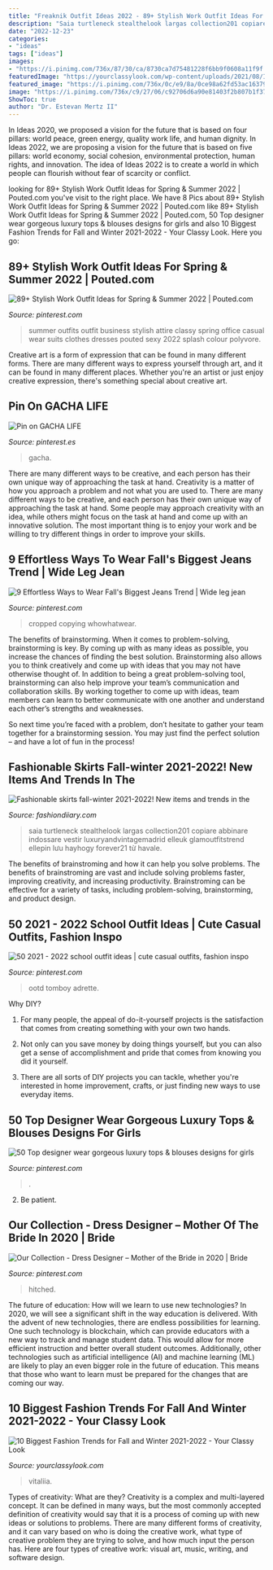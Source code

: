 ```yaml
---
title: "Freaknik Outfit Ideas 2022 - 89+ Stylish Work Outfit Ideas For Spring &amp; Summer 2022"
description: "Saia turtleneck stealthelook largas collection201 copiare abbinare indossare vestir luxuryandvintagemadrid elleuk glamoutfitstrend ellepin lưu hayhogy forever21 từ havale"
date: "2022-12-23"
categories:
- "ideas"
tags: ["ideas"]
images:
- "https://i.pinimg.com/736x/87/30/ca/8730ca7d75481228f6bb9f0608a11f9f.jpg"
featuredImage: "https://yourclassylook.com/wp-content/uploads/2021/08/IMG_6390.jpg"
featured_image: "https://i.pinimg.com/736x/0c/e9/8a/0ce98a62fd53ac163796f43bc182c7c3.jpg"
image: "https://i.pinimg.com/736x/c9/27/06/c92706d6a90e81403f2b807b1f37da74.jpg"
ShowToc: true
author: "Dr. Estevan Mertz II"
---
```



In Ideas 2020, we proposed a vision for the future that is based on four pillars: world peace, green energy, quality work life, and human dignity. In Ideas 2022, we are proposing a vision for the future that is based on five pillars: world economy, social cohesion, environmental protection, human rights, and innovation. The idea of Ideas 2022 is to create a world in which people can flourish without fear of scarcity or conflict.

	

		
looking for 89+ Stylish Work Outfit Ideas for Spring &amp; Summer 2022 | Pouted.com you've visit to the right place. We have 8 Pics about 89+ Stylish Work Outfit Ideas for Spring &amp; Summer 2022 | Pouted.com like 89+ Stylish Work Outfit Ideas for Spring &amp; Summer 2022 | Pouted.com, 50 Top designer wear gorgeous luxury tops &amp; blouses designs for girls and also 10 Biggest Fashion Trends for Fall and Winter 2021-2022 - Your Classy Look. Here you go:
		
    
## 89+ Stylish Work Outfit Ideas For Spring &amp; Summer 2022 | Pouted.com

<img loading=lazy src="https://i.pinimg.com/736x/6b/45/ee/6b45ee05d1bb65ae3fb54879481d0799--business-suits-for-women-business-outfits.jpg" onerror="this.onerror=null;this.src='https://tse3.mm.bing.net/th?id=OIP.5Yys-n7YcSXCrIPhHRhwqQHaHa&amp;pid=15.1';" alt="89+ Stylish Work Outfit Ideas for Spring &amp; Summer 2022 | Pouted.com">

_Source: pinterest.com_

>summer outfits outfit business stylish attire classy spring office casual wear suits clothes dresses pouted sexy 2022 splash colour polyvore. 

	

Creative art is a form of expression that can be found in many different forms. There are many different ways to express yourself through art, and it can be found in many different places. Whether you're an artist or just enjoy creative expression, there's something special about creative art.

    
## Pin On GACHA LIFE

<img loading=lazy src="https://i.pinimg.com/736x/c9/27/06/c92706d6a90e81403f2b807b1f37da74.jpg" onerror="this.onerror=null;this.src='https://tse1.mm.bing.net/th?id=OIP.3FDfVx2Hw5MgVAjmNDB81gHaKd&amp;pid=15.1';" alt="Pin on GACHA LIFE">

_Source: pinterest.es_

>gacha. 

	

There are many different ways to be creative, and each person has their own unique way of approaching the task at hand.
Creativity is a matter of how you approach a problem and not what you are used to. There are many different ways to be creative, and each person has their own unique way of approaching the task at hand. Some people may approach creativity with an idea, while others might focus on the task at hand and come up with an innovative solution. The most important thing is to enjoy your work and be willing to try different things in order to improve your skills.

    
## 9 Effortless Ways To Wear Fall&#039;s Biggest Jeans Trend | Wide Leg Jean

<img loading=lazy src="https://i.pinimg.com/736x/97/56/23/97562335b08b8ea984012278535ef8f6.jpg" onerror="this.onerror=null;this.src='https://tse3.mm.bing.net/th?id=OIP.YQoaX1Uvn9xHjPV8DUqtDwHaLG&amp;pid=15.1';" alt="9 Effortless Ways to Wear Fall&#039;s Biggest Jeans Trend | Wide leg jean">

_Source: pinterest.com_

>cropped copying whowhatwear. 

	

The benefits of brainstorming.
When it comes to problem-solving, brainstorming is key. By coming up with as many ideas as possible, you increase the chances of finding the best solution. Brainstorming also allows you to think creatively and come up with ideas that you may not have otherwise thought of.
In addition to being a great problem-solving tool, brainstorming can also help improve your team’s communication and collaboration skills. By working together to come up with ideas, team members can learn to better communicate with one another and understand each other’s strengths and weaknesses.

So next time you’re faced with a problem, don’t hesitate to gather your team together for a brainstorming session. You may just find the perfect solution – and have a lot of fun in the process!

    
## Fashionable Skirts Fall-winter 2021-2022! New Items And Trends In The

<img loading=lazy src="https://fashiondiiary.com/wp-content/uploads/2021/07/modnye-yubki-38.jpg" onerror="this.onerror=null;this.src='https://tse4.mm.bing.net/th?id=OIP.I4OtEotnDlH2fJ4ZeCvYGQHaLH&amp;pid=15.1';" alt="Fashionable skirts fall-winter 2021-2022! New items and trends in the">

_Source: fashiondiiary.com_

>saia turtleneck stealthelook largas collection201 copiare abbinare indossare vestir luxuryandvintagemadrid elleuk glamoutfitstrend ellepin lưu hayhogy forever21 từ havale. 

	

The benefits of brainstroming and how it can help you solve problems.
The benefits of brainstroming are vast and include solving problems faster, improving creativity, and increasing productivity. Brainstroming can be effective for a variety of tasks, including problem-solving, brainstorming, and product design.

    
## 50 2021 - 2022 School Outfit Ideas | Cute Casual Outfits, Fashion Inspo

<img loading=lazy src="https://i.pinimg.com/474x/da/10/be/da10be5b9353846a84eaef6ed321433a.jpg" onerror="this.onerror=null;this.src='https://tse3.mm.bing.net/th?id=OIP.UaLHZPjxlxvS4zr4nBKGjwAAAA&amp;pid=15.1';" alt="50 2021 - 2022 school outfit ideas | cute casual outfits, fashion inspo">

_Source: pinterest.com_

>ootd tomboy adrette. 

	

Why DIY?
1. For many people, the appeal of do-it-yourself projects is the satisfaction that comes from creating something with your own two hands.
2. Not only can you save money by doing things yourself, but you can also get a sense of accomplishment and pride that comes from knowing you did it yourself.

3. There are all sorts of DIY projects you can tackle, whether you're interested in home improvement, crafts, or just finding new ways to use everyday items.

    
## 50 Top Designer Wear Gorgeous Luxury Tops &amp; Blouses Designs For Girls

<img loading=lazy src="https://i.pinimg.com/736x/87/30/ca/8730ca7d75481228f6bb9f0608a11f9f.jpg" onerror="this.onerror=null;this.src='https://tse2.mm.bing.net/th?id=OIP.3tnU4P3n4CK5e1A8lrkCqAHaHa&amp;pid=15.1';" alt="50 Top designer wear gorgeous luxury tops &amp; blouses designs for girls">

_Source: pinterest.com_

>. 

	

2. Be patient.

    
## Our Collection - Dress Designer – Mother Of The Bride In 2020 | Bride

<img loading=lazy src="https://i.pinimg.com/736x/0c/e9/8a/0ce98a62fd53ac163796f43bc182c7c3.jpg" onerror="this.onerror=null;this.src='https://tse2.mm.bing.net/th?id=OIP.nUj19ukgIvMGvlGW-5jcyQHaJ4&amp;pid=15.1';" alt="Our Collection - Dress Designer – Mother of the Bride in 2020 | Bride">

_Source: pinterest.com_

>hitched. 

	

The future of education: How will we learn to use new technologies?
In 2020, we will see a significant shift in the way education is delivered. With the advent of new technologies, there are endless possibilities for learning. One such technology is blockchain, which can provide educators with a new way to track and manage student data. This would allow for more efficient instruction and better overall student outcomes. Additionally, other technologies such as artificial intelligence (AI) and machine learning (ML) are likely to play an even bigger role in the future of education. This means that those who want to learn must be prepared for the changes that are coming our way.

    
## 10 Biggest Fashion Trends For Fall And Winter 2021-2022 - Your Classy Look

<img loading=lazy src="https://yourclassylook.com/wp-content/uploads/2021/08/IMG_6390.jpg" onerror="this.onerror=null;this.src='https://tse1.mm.bing.net/th?id=OIP.cwjQxcl3aBQojKdKuV7INgHaLG&amp;pid=15.1';" alt="10 Biggest Fashion Trends for Fall and Winter 2021-2022 - Your Classy Look">

_Source: yourclassylook.com_

>vitaliia. 

	

Types of creativity: What are they?
Creativity is a complex and multi-layered concept. It can be defined in many ways, but the most commonly accepted definition of creativity would say that it is a process of coming up with new ideas or solutions to problems. There are many different forms of creativity, and it can vary based on who is doing the creative work, what type of creative problem they are trying to solve, and how much input the person has. Here are four types of creative work: visual art, music, writing, and software design.

